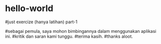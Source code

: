# hello-world
#just exercize (hanya latihan) part-1



#sebagai pemula, saya mohon bimbingannya dalam menggunakan aplikasi ini.
#kritik dan saran kami tunggu.
#terima kasih.
#thanks aloot.
